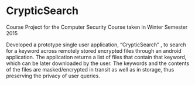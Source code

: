# CrypticSearch
Course Project for the Computer Security Course taken in Winter Semester 2015

Developed a prototype single user application, “CrypticSearch” , to search for  a keyword across remotely stored encrypted files through an android application. The application returns a list of files that contain that keyword, which can be later downloaded by the user. The keywords and the contents of the files are masked/encrypted in transit as well as in storage, thus preserving the privacy of user queries.

